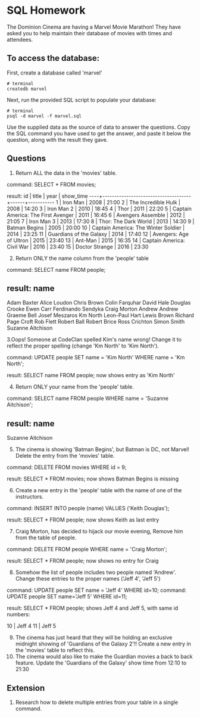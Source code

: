 # SQL Homework

The Dominion Cinema are having a Marvel Movie Marathon! They have asked you to help maintain their database of movies with times and attendees.

## To access the database:

First, create a database called 'marvel'
```
# terminal
createdb marvel 
```

Next, run the provided SQL script to populate your database:
```
# terminal
psql -d marvel -f marvel.sql
```

Use the supplied data as the source of data to answer the questions.  Copy the SQL command you have used to get the answer, and paste it below the question, along with the result they gave.

## Questions

1. Return ALL the data in the 'movies' table.

command: SELECT * FROM movies;

result: 
id |                title                | year | show_time 
----+-------------------------------------+------+-----------
  1 | Iron Man                            | 2008 | 21:00
  2 | The Incredible Hulk                 | 2008 | 14:20
  3 | Iron Man 2                          | 2010 | 18:45
  4 | Thor                                | 2011 | 22:20
  5 | Captain America: The First Avenger  | 2011 | 16:45
  6 | Avengers Assemble                   | 2012 | 21:05
  7 | Iron Man 3                          | 2013 | 17:30
  8 | Thor: The Dark World                | 2013 | 14:30
  9 | Batman Begins                       | 2005 | 20:00
 10 | Captain America: The Winter Soldier | 2014 | 23:25
 11 | Guardians of the Galaxy             | 2014 | 17:40
 12 | Avengers: Age of Ultron             | 2015 | 23:40
 13 | Ant-Man                             | 2015 | 16:35
 14 | Captain America: Civil War          | 2016 | 23:40
 15 | Doctor Strange                      | 2016 | 23:30

2. Return ONLY the name column from the 'people' table

command: SELECT name FROM people;

result: 
       name        
--------------------
 Adam  Baxter
 Alice Loudon
 Chris Brown
 Colin Farquhar
 David  Hale
 Douglas Crooke
 Ewen Carr
 Ferdinando Sendyka
 Craig Morton
 Andrew
 Andrew
 Graeme Bell
 Josef Meszaros
 Km North
 Leon-Paul Hart
 Lewis Brown
 Richard Page Croft
 Rob Flett
 Robert Ball
 Robert Brice
 Ross Crichton
 Simon Smith
 Suzanne Aitchison


3.Oops! Someone at CodeClan spelled Kim's name wrong! Change it to reflect the proper spelling (change 'Km North' to 'Kim North').

command: UPDATE people SET name = 'Kim North' WHERE name = 'Km North';

result: SELECT name FROM people; now shows entry as 'Kim North'

4. Return ONLY your name from the 'people' table.

command: SELECT name FROM people WHERE name = 'Suzanne Aitchison';

result: 
       name        
-------------------
 Suzanne Aitchison

5. The cinema is showing 'Batman Begins', but Batman is DC, not Marvel! Delete the entry from the 'movies' table.

command: DELETE FROM movies WHERE id = 9;

result: SELECT * FROM movies; now shows Batman Begins is missing

6. Create a new entry in the 'people' table with the name of one of the instructors.

command: INSERT INTO people (name) VALUES ('Keith Douglas');

result: SELECT * FROM people; now shows Keith as last entry

7. Craig Morton, has decided to hijack our movie evening, Remove him from the table of people.

command: DELETE FROM people WHERE name = 'Craig Morton';

result: SELECT * FROM people; now shows no entry for Craig

8. Somehow the list of people includes two people named 'Andrew'. Change these entries to the proper names ('Jeff 4', 'Jeff 5')

command: UPDATE people SET name = 'Jeff 4' WHERE id=10;
command: UPDATE people SET name='Jeff 5' WHERE id=11;

result: SELECT * FROM people; shows Jeff 4 and Jeff 5, with same id numbers:

10 | Jeff 4
11 | Jeff 5

9. The cinema has just heard that they will be holding an exclusive midnight showing of 'Guardians of the Galaxy 2'!! Create a new entry in the 'movies' table to reflect this.
10. The cinema would also like to make the Guardian movies a back to back feature. Update the 'Guardians of the Galaxy' show time from 12:10 to 21:30

## Extension

1. Research how to delete multiple entries from your table in a single command.

